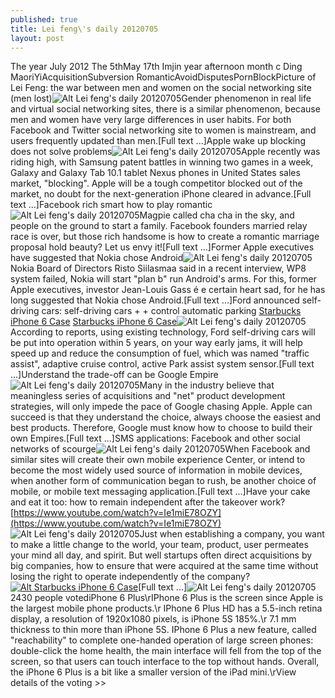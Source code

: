 ```yaml
---
published: true
title: Lei feng\'s daily 20120705
layout: post
---
```

The year July 2012 The 5thMay 17th Imjin year afternoon month c Ding MaoriYiAcquisitionSubversion RomanticAvoidDisputesPornBlockPicture of Lei Feng: the war between men and women on the social networking site (men lost)![Alt Lei feng\'s daily 20120705](https://c2.staticflickr.com/2/1549/26012517206_582353d967_m.jpg)Gender phenomenon in real life and virtual social networking sites, there is a similar phenomenon, because men and women have very large differences in user habits. For both Facebook and Twitter social networking site to women is mainstream, and users frequently updated than men.[Full text ...]Apple wake up blocking does not solve problems![Alt Lei feng\'s daily 20120705](https://c2.staticflickr.com/2/1636/25435927633_560d058970_m.jpg)Apple recently was riding high, with Samsung patent battles in winning two games in a week, Galaxy and Galaxy Tab 10.1 tablet Nexus phones in United States sales market, \"blocking\". Apple will be a tough competitor blocked out of the market, no doubt for the next-generation iPhone cleared in advance.[Full text ...]Facebook rich smart how to play romantic![Alt Lei feng\'s daily 20120705](https://c2.staticflickr.com/2/1645/25972076591_fd97e4a1f8_m.jpg)Magpie called cha cha in the sky, and people on the ground to start a family. Facebook founders married relay race is over, but those rich handsome is how to create a romantic marriage proposal hold beauty? Let us envy it![Full text ...]Former Apple executives have suggested that Nokia chose Android![Alt Lei feng\'s daily 20120705](https://c2.staticflickr.com/2/1502/26038463305_8b387812be_m.jpg)Nokia Board of Directors Risto Siilasmaa said in a recent interview, WP8 system failed, Nokia will start \"plan b\" run Android\'s arms. For this, former Apple executives, investor Jean-Louis Gass é e certain heart sad, for he has long suggested that Nokia chose Android.[Full text ...]Ford announced self-driving cars: self-driving cars + + control automatic parking [Starbucks iPhone 6 Case](http://www.nodcase.com/starbucks-bottle-cartoon-iphone-6-case-p-10608.html) [Starbucks iPhone 6 Case](http://smartwatch.bravesites.com/entries/general/oculus-vr-glasses-raised-75-million)![Alt Lei feng\'s daily 20120705](https://c2.staticflickr.com/2/1583/25435942253_b32063c7cb_m.jpg)According to reports, using existing technology, Ford self-driving cars will be put into operation within 5 years, on your way early jams, it will help speed up and reduce the consumption of fuel, which was named \"traffic assist\", adaptive cruise control, active Park assist system sensor.[Full text ...]Understand the trade-off can be Google Empire![Alt Lei feng\'s daily 20120705](https://c2.staticflickr.com/2/1493/26038472795_0f4d3dc365_m.jpg)Many in the industry believe that meaningless series of acquisitions and \"net\" product development strategies, will only impede the pace of Google chasing Apple. Apple can succeed is that they understand the choice, always choose the easiest and best products. Therefore, Google must know how to choose to build their own Empires.[Full text ...]SMS applications: Facebook and other social networks of scourge![Alt Lei feng\'s daily 20120705](https://c2.staticflickr.com/2/1544/26012546826_91f88d8edf_m.jpg)When Facebook and similar sites will create their own mobile experience Center, or intend to become the most widely used source of information in mobile devices, when another form of communication began to rush, be another choice of mobile, or mobile text messaging application.[Full text ...]Have your cake and eat it too: how to remain independent after the takeover work? [https://www.youtube.com/watch?v=Ie1miE78OZY](https://www.youtube.com/watch?v=Ie1miE78OZY) ![Alt Lei feng\'s daily 20120705](https://c2.staticflickr.com/2/1441/26012551566_74f5a79003_m.jpg)Just when establishing a company, you want to make a little change to the world, your team, product, user permeates your mind all day, and spirit. But well startups often direct acquisitions by big companies, how to ensure that were acquired at the same time without losing the right to operate independently of the company?[![Alt Starbucks iPhone 6 Case](http://www.nodcase.com/images/large/i6/starbucks_i63205_lrg.jpg)](http://www.nodcase.com/starbucks-bottle-cartoon-iphone-6-case-p-10608.html)[Full text ...]![Alt Lei feng\'s daily 20120705](https://c2.staticflickr.com/2/1583/25972107541_6de8547251.jpg)2430 people votediPhone 6 Plus\rIPhone 6 Plus is the screen since Apple is the largest mobile phone products.\r IPhone 6 Plus HD has a 5.5-inch retina display, a resolution of 1920x1080 pixels, is iPhone 5S 185%.\r 7.1 mm thickness to thin more than iPhone 5S. IPhone 6 Plus a new feature, called \"reachability\" to complete one-handed operation of large screen phones: double-click the home health, the main interface will fell from the top of the screen, so that users can touch interface to the top without hands. Overall, the iPhone 6 Plus is a bit like a smaller version of the iPad mini.\rView details of the voting >>